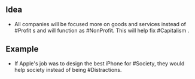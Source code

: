 ## Idea
- All companies will be focused more on goods and services instead of #Profit s and will function as #NonProfit. This will help fix #Capitalism . 

## Example
- If Apple's job was to design the best iPhone for #Society, they would help society instead of being #Distractions. 